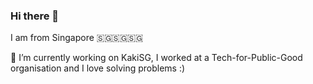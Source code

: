 ### Hi there 👋

I am from Singapore 🇸🇬🇸🇬🇸🇬

🔭 I’m currently working on KakiSG, I worked at a Tech-for-Public-Good organisation and I love solving problems :)

<!--
**kmye/kmye** is a ✨ _special_ ✨ repository because its `README.md` (this file) appears on your GitHub profile.

Here are some ideas to get you started:

- 🔭 I’m currently working on ...
- 🌱 I’m currently learning ...
- 👯 I’m looking to collaborate on ...
- 🤔 I’m looking for help with ...
- 💬 Ask me about ...
- 📫 How to reach me: ...
- 😄 Pronouns: ...
- ⚡ Fun fact: ...
-->
